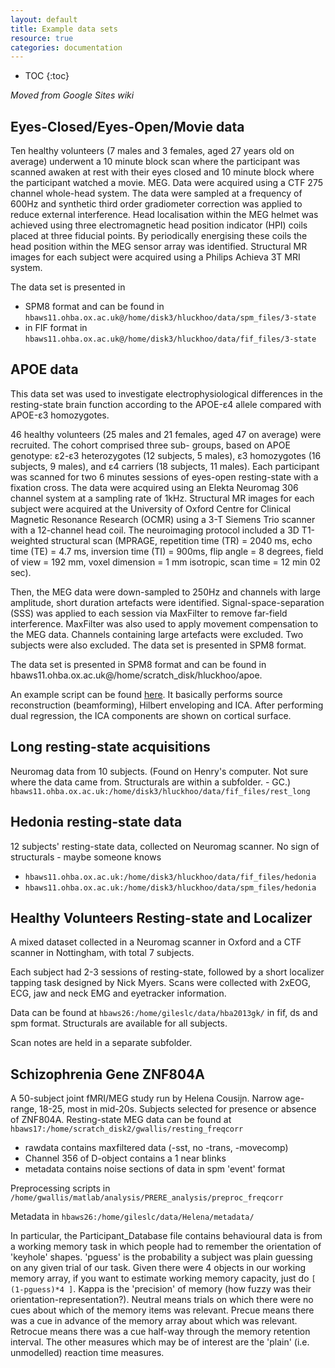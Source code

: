 ```yaml
---
layout: default
title: Example data sets
resource: true
categories: documentation
---
```


* TOC
{:toc}

_Moved from Google Sites wiki_

## Eyes-Closed/Eyes-Open/Movie data

Ten healthy volunteers (7 males and 3 females, aged 27 years old on average) underwent a 10 minute block scan where the participant was scanned awaken at rest with their eyes closed and 10 minute block where the participant watched a movie. MEG. Data were acquired using a CTF 275 channel whole-head system. The data were sampled at a frequency of 600Hz and synthetic third order gradiometer correction was applied to reduce external interference. Head localisation within the MEG helmet was achieved using three electromagnetic head position indicator (HPI) coils placed at three fiducial points. By periodically energising these coils the head position within the MEG sensor array was identified. Structural MR images for each subject were acquired using a Philips Achieva 3T MRI system. 

The data set is presented in 

- SPM8 format and can be found in `hbaws11.ohba.ox.ac.uk@/home/disk3/hluckhoo/data/spm_files/3-state`
- in FIF format in `hbaws11.ohba.ox.ac.uk@/home/disk3/hluckhoo/data/fif_files/3-state`

## APOE data

This data set was used to investigate electrophysiological differences in the resting-state brain function according to the APOE-ε4 allele compared with APOE-ε3 homozygotes. 

46 healthy volunteers (25 males and 21 females, aged 47 on average) were recruited. The cohort comprised three sub- groups, based on APOE genotype: ε2-ε3 heterozygotes (12 subjects, 5 males), ε3 homozygotes (16 subjects, 9 males), and ε4 carriers (18 subjects, 11 males). Each participant was scanned for two 6 minutes sessions of eyes-open resting-state with a fixation cross. The data were acquired using an Elekta Neuromag 306 channel system at a sampling rate of 1kHz. Structural MR images for each subject were acquired at the University of Oxford Centre for Clinical Magnetic Resonance Research (OCMR) using a 3-T Siemens Trio scanner with a 12-channel head coil. The neuroimaging protocol included a 3D T1-weighted structural scan (MPRAGE, repetition time (TR) = 2040 ms, echo time (TE) = 4.7 ms, inversion time (TI) = 900ms, flip angle = 8 degrees, field of view = 192 mm, voxel dimension = 1 mm isotropic, scan time = 12 min 02 sec).

Then, the MEG data were down-sampled to 250Hz and channels with large amplitude, short duration artefacts were identified. Signal-space-separation (SSS) was applied to each session via MaxFilter to remove far-field interference. MaxFilter was also used to apply movement compensation to the MEG data. Channels containing large artefacts were excluded. Two subjects were also excluded. The data set is presented in SPM8 format.

The data set is presented in SPM8 format and can be found in hbaws11.ohba.ox.ac.uk@/home/scratch_disk/hluckhoo/apoe. 

An example script can be found [here](https://sites.google.com/site/ohbaosl/example-data-sets/apoe_analysis_for_dual_reg_paper.m?attredirects=0&d=1). It basically performs source reconstruction (beamforming), Hilbert enveloping and ICA. After performing dual regression, the ICA components are shown on cortical surface. 

## Long resting-state acquisitions

Neuromag data from 10 subjects. (Found on Henry's computer. Not sure where the data came from. Structurals are within a subfolder. - GC.)
`hbaws11.ohba.ox.ac.uk:/home/disk3/hluckhoo/data/fif_files/rest_long`

## Hedonia resting-state data

12 subjects' resting-state data, collected on Neuromag scanner. No sign of structurals - maybe someone knows
- `hbaws11.ohba.ox.ac.uk:/home/disk3/hluckhoo/data/fif_files/hedonia`
- `hbaws11.ohba.ox.ac.uk:/home/disk3/hluckhoo/data/spm_files/hedonia`

## Healthy Volunteers Resting-state and Localizer

A mixed dataset collected in a Neuromag scanner in Oxford and a CTF scanner in Nottingham, with total 7 subjects. 

Each subject had 2-3 sessions of resting-state, followed by a short localizer tapping task designed by Nick Myers. Scans were collected with 2xEOG, ECG, jaw and neck EMG and eyetracker information. 

Data can be found at `hbaws26:/home/gileslc/data/hba2013gk/` in fif, ds and spm format. Structurals are available for all subjects. 

Scan notes are held in a separate subfolder. 

## Schizophrenia Gene ZNF804A

A 50-subject joint fMRI/MEG study run by Helena Cousijn. Narrow age-range, 18-25, most in mid-20s. Subjects selected for presence or absence of ZNF804A. 
Resting-state MEG data can be found at `hbaws17:/home/scratch_disk2/gwallis/resting_freqcorr`

- rawdata contains maxfiltered data (-sst, no -trans, -movecomp)
- Channel 356 of D-object contains a 1 near blinks
- metadata contains noise sections of data in spm 'event' format

Preprocessing scripts in `/home/gwallis/matlab/analysis/PRERE_analysis/preproc_freqcorr`

Metadata in `hbaws26:/home/gileslc/data/Helena/metadata/`

In particular, the Participant_Database file contains behavioural data is from a working memory task in which people had to remember the orientation of 'keyhole' shapes.  'pguess' is the probability a subject was plain guessing on any given trial of our task.  Given there were 4 objects in our working memory array, if you want to estimate working memory capacity, just do `[ (1-pguess)*4 ]`. Kappa is the 'precision' of memory (how fuzzy was their orientation-representation?). Neutral means trials on which there were no cues about which of the memory items was relevant.  Precue means there was a cue in advance of the memory array about which was relevant.  Retrocue means there was a cue half-way through the memory retention interval. The other measures which may be of interest are the 'plain' (i.e. unmodelled) reaction time measures.